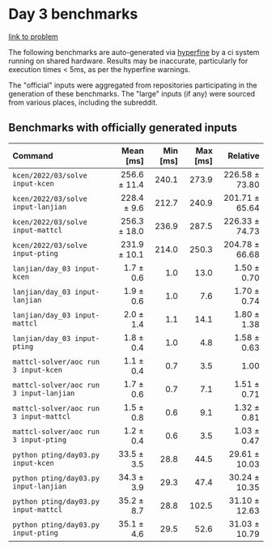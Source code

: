 # Day 3 benchmarks

[link to problem](http://adventofcode.com/2022/day/3)

The following benchmarks are auto-generated via [hyperfine](https://github.com/sharkdp/hyperfine) by a ci system running on shared hardware. Results may be inaccurate, particularly for execution times < 5ms, as per the hyperfine warnings.

The "official" inputs were aggregated from repositories participating in the generation of these benchmarks. The "large" inputs (if any) were sourced from various places, including the subreddit.

## Benchmarks with officially generated inputs
| Command | Mean [ms] | Min [ms] | Max [ms] | Relative |
|:---|---:|---:|---:|---:|
| `kcen/2022/03/solve input-kcen` | 256.6 ± 11.4 | 240.1 | 273.9 | 226.58 ± 73.80 |
| `kcen/2022/03/solve input-lanjian` | 228.4 ± 9.6 | 212.7 | 240.9 | 201.71 ± 65.64 |
| `kcen/2022/03/solve input-mattcl` | 256.3 ± 18.0 | 236.9 | 287.5 | 226.33 ± 74.73 |
| `kcen/2022/03/solve input-pting` | 231.9 ± 10.1 | 214.0 | 250.3 | 204.78 ± 66.68 |
| `lanjian/day_03 input-kcen` | 1.7 ± 0.6 | 1.0 | 13.0 | 1.50 ± 0.70 |
| `lanjian/day_03 input-lanjian` | 1.9 ± 0.6 | 1.0 | 7.6 | 1.70 ± 0.74 |
| `lanjian/day_03 input-mattcl` | 2.0 ± 1.4 | 1.1 | 14.1 | 1.80 ± 1.38 |
| `lanjian/day_03 input-pting` | 1.8 ± 0.4 | 1.0 | 4.8 | 1.58 ± 0.63 |
| `mattcl-solver/aoc run 3 input-kcen` | 1.1 ± 0.4 | 0.7 | 3.5 | 1.00 |
| `mattcl-solver/aoc run 3 input-lanjian` | 1.7 ± 0.6 | 0.7 | 7.1 | 1.51 ± 0.71 |
| `mattcl-solver/aoc run 3 input-mattcl` | 1.5 ± 0.8 | 0.6 | 9.1 | 1.32 ± 0.81 |
| `mattcl-solver/aoc run 3 input-pting` | 1.2 ± 0.4 | 0.6 | 3.5 | 1.03 ± 0.47 |
| `python pting/day03.py input-kcen` | 33.5 ± 3.5 | 28.8 | 44.5 | 29.61 ± 10.03 |
| `python pting/day03.py input-lanjian` | 34.3 ± 3.9 | 29.3 | 47.4 | 30.24 ± 10.35 |
| `python pting/day03.py input-mattcl` | 35.2 ± 8.7 | 28.8 | 102.5 | 31.10 ± 12.63 |
| `python pting/day03.py input-pting` | 35.1 ± 4.6 | 29.5 | 52.6 | 31.03 ± 10.79 |
